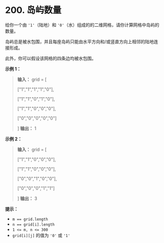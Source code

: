 # 200. 岛屿数量

给你一个由 `'1'`（陆地）和 `'0'`（水）组成的的二维网格，请你计算网格中岛屿的数量。

岛屿总是被水包围，并且每座岛屿只能由水平方向和/或竖直方向上相邻的陆地连接形成。

此外，你可以假设该网格的四条边均被水包围。

**示例 1：**

> **输入：** grid = \[
>
> \["1","1","1","1","0"],
>
> \["1","1","0","1","0"],
>
> \["1","1","0","0","0"],
>
> \["0","0","0","0","0"]
>
> ]
> **输出：** 1

**示例 2：**

> **输入：** grid = \[
>
> \["1","1","0","0","0"],
>
> \["1","1","0","0","0"],
>
> \["0","0","1","0","0"],
>
> \["0","0","0","1","1"]
>
> ]
> **输出：** 3

**提示：**

*   `m == grid.length`
*   `n == grid[i].length`
*   `1 <= m, n <= 300`
*   `grid[i][j]` 的值为 `'0'` 或 `'1'`